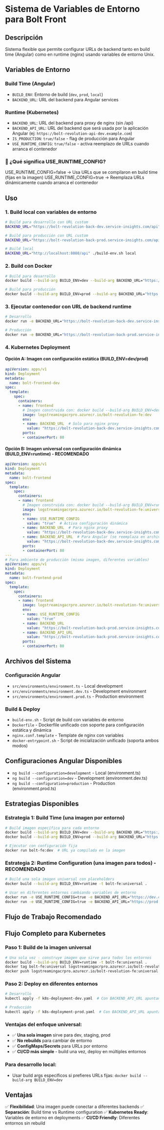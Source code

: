 # Sistema de Variables de Entorno para Bolt Front

## Descripción
Sistema flexible que permite configurar URLs de backend tanto en build time (Angular) como en runtime (nginx) usando variables de entorno Unix.

## Variables de Entorno

### Build Time (Angular)
- `BUILD_ENV`: Entorno de build (`dev`, `prod`, `local`)
- `BACKEND_URL`: URL del backend para Angular services

### Runtime (Kubernetes)
- `BACKEND_URL`: URL del backend para proxy de nginx (sin /api)
- `BACKEND_API_URL`: URL del backend que será usada por la aplicación Angular (ej: `https://bolt-revolution-api-dev.example.com`)
- `IS_PRODUCTION`: `true/false` - flag de producción para Angular
- `USE_RUNTIME_CONFIG`: `true/false` - activa reemplazo de URLs cuando arranca el contenedor

### 🔧 ¿Qué significa USE_RUNTIME_CONFIG?
USE_RUNTIME_CONFIG=false → Usa URLs que se compilaron en build time (fijas en la imagen)
USE_RUNTIME_CONFIG=true → Reemplaza URLs dinámicamente cuando arranca el contenedor

## Uso

### 1. Build local con variables de entorno
```bash
# Build para desarrollo con URL custom
BACKEND_URL="https://bolt-revolution-back-dev.service-insights.com/api" ./build-env.sh dev

# Build para producción con URL custom
BACKEND_URL="https://bolt-revolution-back-prod.service-insights.com/api" ./build-env.sh prod

# Build local
BACKEND_URL="http://localhost:8080/api" ./build-env.sh local
```

### 2. Build con Docker
```bash
# Build para desarrollo
docker build --build-arg BUILD_ENV=dev --build-arg BACKEND_URL="https://bolt-revolution-back-dev.service-insights.com/api" -t bolt-fe:dev .

# Build para producción
docker build --build-arg BUILD_ENV=prod --build-arg BACKEND_URL="https://bolt-revolution-back-prod.service-insights.com/api" -t bolt-fe:prod .
```

### 3. Ejecutar contenedor con URL de backend runtime
```bash
# Desarrollo
docker run -e BACKEND_URL="https://bolt-revolution-back-dev.service-insights.com" -p 8080:80 bolt-fe:dev

# Producción
docker run -e BACKEND_URL="https://bolt-revolution-back-prod.service-insights.com" -p 8080:80 bolt-fe:prod
```

### 4. Kubernetes Deployment

#### **Opción A: Imagen con configuración estática (BUILD_ENV=dev/prod)**
```yaml
apiVersion: apps/v1
kind: Deployment
metadata:
  name: bolt-frontend-dev
spec:
  template:
    spec:
      containers:
      - name: frontend
        # Imagen construida con: docker build --build-arg BUILD_ENV=dev --build-arg BACKEND_URL="https://dev.com/api" -t bolt-fe:dev .
        image: logstreamingacrpro.azurecr.io/bolt-revolution-fe:dev
        env:
        - name: BACKEND_URL  # Solo para nginx proxy
          value: "https://bolt-revolution-back-dev.service-insights.com"
        ports:
        - containerPort: 80
```

#### **Opción B: Imagen universal con configuración dinámica (BUILD_ENV=runtime) - RECOMENDADO**
```yaml
apiVersion: apps/v1
kind: Deployment
metadata:
  name: bolt-frontend
spec:
  template:
    spec:
      containers:
      - name: frontend
        # Imagen construida con: docker build --build-arg BUILD_ENV=runtime -t bolt-fe:universal .
        image: logstreamingacrpro.azurecr.io/bolt-revolution-fe:universal
        env:
        - name: USE_RUNTIME_CONFIG
          value: "true"  # Activa configuración dinámica
        - name: BACKEND_URL  # Para nginx proxy
          value: "https://bolt-revolution-back-dev.service-insights.com"
        - name: BACKEND_API_URL  # Para Angular (se reemplaza en archivos JS)
          value: "https://bolt-revolution-back-dev.service-insights.com/api"
        ports:
        - containerPort: 80
---
# Para ambiente de producción (misma imagen, diferentes variables)
apiVersion: apps/v1
kind: Deployment
metadata:
  name: bolt-frontend-prod
spec:
  template:
    spec:
      containers:
      - name: frontend
        image: logstreamingacrpro.azurecr.io/bolt-revolution-fe:universal  # ¡Misma imagen!
        env:
        - name: USE_RUNTIME_CONFIG
          value: "true"
        - name: BACKEND_URL
          value: "https://bolt-revolution-back-prod.service-insights.com"
        - name: BACKEND_API_URL
          value: "https://bolt-revolution-back-prod.service-insights.com/api"
        ports:
        - containerPort: 80
```

## Archivos del Sistema

### Configuración Angular
- `src/environments/environment.ts` - Local development
- `src/environments/environment.dev.ts` - Development environment  
- `src/environments/environment.prod.ts` - Production environment

### Build & Deploy
- `build-env.sh` - Script de build con variables de entorno
- `Dockerfile` - Dockerfile unificado con soporte para configuración estática y dinámica
- `nginx.conf.template` - Template de nginx con variables
- `docker-entrypoint.sh` - Script de inicialización unificado (soporta ambos modos)

## Configuraciones Angular Disponibles
- `ng build --configuration=development` - Local (environment.ts)
- `ng build --configuration=dev` - Development (environment.dev.ts)
- `ng build --configuration=production` - Production (environment.prod.ts)

## Estrategias Disponibles

### **Estrategia 1: Build Time (una imagen por entorno)**
```bash
# Build imagen específica para cada entorno
docker build --build-arg BUILD_ENV=dev --build-arg BACKEND_URL="https://dev.com/api" -t bolt-fe:dev .
docker build --build-arg BUILD_ENV=prod --build-arg BACKEND_URL="https://prod.com/api" -t bolt-fe:prod .

# Ejecutar con configuración fija
docker run bolt-fe:dev  # URL ya compilada en la imagen
```

### **Estrategia 2: Runtime Configuration (una imagen para todos) - RECOMENDADO**  
```bash
# Build una sola imagen universal con placeholders
docker build --build-arg BUILD_ENV=runtime -t bolt-fe:universal .

# Usar en diferentes entornos cambiando variables de entorno
docker run -e USE_RUNTIME_CONFIG=true -e BACKEND_API_URL="https://dev.com/api" bolt-fe:universal
docker run -e USE_RUNTIME_CONFIG=true -e BACKEND_API_URL="https://prod.com/api" bolt-fe:universal
```

## Flujo de Trabajo Recomendado

## Flujo Completo para Kubernetes

### **Paso 1: Build de la imagen universal**
```bash
# Una sola vez - construye imagen que sirve para todos los entornos
docker build --build-arg BUILD_ENV=runtime -t bolt-fe:universal .
docker tag bolt-fe:universal logstreamingacrpro.azurecr.io/bolt-revolution-fe:universal
docker push logstreamingacrpro.azurecr.io/bolt-revolution-fe:universal
```

### **Paso 2: Deploy en diferentes entornos**
```bash
# Desarrollo
kubectl apply -f k8s-deployment-dev.yaml  # Con BACKEND_API_URL apuntando a dev

# Producción  
kubectl apply -f k8s-deployment-prod.yaml  # Con BACKEND_API_URL apuntando a prod
```

### **Ventajas del enfoque universal:**
- ✅ **Una sola imagen** sirve para dev, staging, prod
- ✅ **No rebuilds** para cambiar de entorno  
- ✅ **ConfigMaps/Secrets** para URLs por entorno
- ✅ **CI/CD más simple** - build una vez, deploy en múltiples entornos

### **Para desarrollo local:**
- Usar build args específicos si prefieres URLs fijas: `docker build --build-arg BUILD_ENV=dev`

## Ventajas
✅ **Flexibilidad**: Una imagen puede conectar a diferentes backends
✅ **Separación**: Build time vs Runtime configuration
✅ **Kubernetes Ready**: Variables de entorno en deployments
✅ **CI/CD Friendly**: Diferentes entornos sin rebuild
